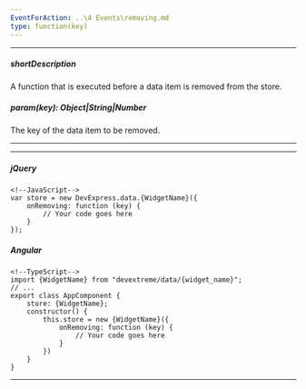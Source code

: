 ```yaml
---
EventForAction: ..\4 Events\removing.md
type: function(key)
---
```

---
##### shortDescription
A function that is executed before a data item is removed from the store.

##### param(key): Object|String|Number
The key of the data item to be removed.

---
---
##### jQuery

    <!--JavaScript-->
    var store = new DevExpress.data.{WidgetName}({
        onRemoving: function (key) {
            // Your code goes here
        }
    });

##### Angular

    <!--TypeScript-->
    import {WidgetName} from "devextreme/data/{widget_name}";
    // ...
    export class AppComponent {
        store: {WidgetName};
        constructor() {
            this.store = new {WidgetName}({
                onRemoving: function (key) {
                    // Your code goes here
                }
            })
        }
    }
    
---